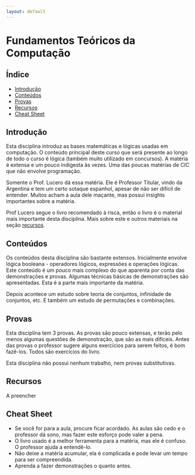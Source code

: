 ```yaml
---
layout: default
---
```


# Fundamentos Teóricos da Computação

## Índice
- [Introdução](#intro)
- [Conteúdos](#conteudos)
- [Provas](#provas)
- [Recursos](#recursos)
- [Cheat Sheet](#cheat-sheet)

## [](#intro)Introdução

Esta disciplina introduz as bases matemáticas e lógicas usadas em computação. O conteúdo principal deste curso que será presente ao longo de todo o curso é lógica (também muito utilizado em concursos). A matéria é extensa e um pouco indigesta às vezes. Uma das poucas matérias de CIC que não envolve programação.

Somente o Prof. Lucero dá essa matéria. Ele é Professor Titular, vindo da Argentina e tem um certo sotaque espanhol, apesar de não ser difícil de entender. Muitos acham a aula dele maçante, mas possui insights importantes sobre a matéria.

Prof Lucero segue o livro recomendado à risca, então o livro é o material mais importante desta disciplina. Mais sobre este e outros materiais na seção [recursos](#recursos).

## [](#conteudos)Conteúdos

Os conteúdos desta disciplina são bastante extensos. Inicialmente envolve lógica booleana - operadores lógicos, expressões e operações lógicas. Este conteúdo é um pouco mais complexo do que aparenta por conta das demonstrações e provas. Algumas técnicas básicas de demonstrações são apresentadas. Esta é a parte mais importante da matéria.

Depois acontece um estudo sobre teoria de conjuntos, infinidade de conjuntos, etc. E também um estudo de permutações e combinações.

## [](#provas)Provas

Esta disciplina tem 3 provas. As provas são pouco extensas, e terão pelo menos algumas questões de demonstração, que são as mais difíceis. Antes das provas o professor sugere alguns exercícios para serem feitos, é bom fazê-los. Todos são exercícios do livro.

Esta disciplina não possui nenhum trabalho, nem provas substitutivas.

## [](#recursos)Recursos

A preencher

## [](#cheat-sheet)Cheat Sheet

- Se você for para a aula, procure ficar acordado. As aulas são cedo e o professor dá sono, mas fazer este esforço pode valer a pena.
- O livro usado é a melhor ferramenta para a matéria, mas ele é confuso. O professor ajuda a entendê-lo.
- Não deixe a matéria acumular, ela é complicada e pode levar um tempo para ser compreendida.
- Aprenda a fazer demonstrações o quanto antes.